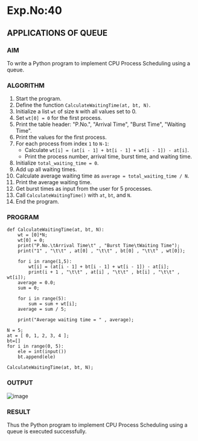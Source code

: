# Exp.No:40  
## APPLICATIONS OF QUEUE


### AIM  
To write a Python program to implement CPU Process Scheduling using a queue.


### ALGORITHM  

1. Start the program.  
2. Define the function `CalculateWaitingTime(at, bt, N)`.  
3. Initialize a list `wt` of size `N` with all values set to 0.  
4. Set `wt[0] = 0` for the first process.  
5. Print the table header: "P.No.", "Arrival Time", "Burst Time", "Waiting Time".  
6. Print the values for the first process.  
7. For each process from index `1` to `N-1`:  
   - Calculate `wt[i] = (at[i - 1] + bt[i - 1] + wt[i - 1]) - at[i]`.  
   - Print the process number, arrival time, burst time, and waiting time.  
8. Initialize `total_waiting_time = 0`.  
9. Add up all waiting times.  
10. Calculate average waiting time as `average = total_waiting_time / N`.  
11. Print the average waiting time.  
12. Get burst times as input from the user for 5 processes.  
13. Call `CalculateWaitingTime()` with `at`, `bt`, and `N`.  
14. End the program.

### PROGRAM  

```
def CalculateWaitingTime(at, bt, N):
	wt = [0]*N;
	wt[0] = 0;
	print("P.No.\tArrival Time\t" , "Burst Time\tWaiting Time");
	print("1" , "\t\t" , at[0] , "\t\t" , bt[0] , "\t\t" , wt[0]);

	for i in range(1,5):
		wt[i] = (at[i - 1] + bt[i - 1] + wt[i - 1]) - at[i];
		print(i + 1 , "\t\t" , at[i] , "\t\t" , bt[i] , "\t\t" , wt[i]);	
	average = 0.0;
	sum = 0;

	for i in range(5):
		sum = sum + wt[i];	
	average = sum / 5;

	print("Average waiting time = " , average);

N = 5;
at = [ 0, 1, 2, 3, 4 ];	
bt=[]
for i in range(0, 5):
    ele = int(input())
    bt.append(ele)
    
CalculateWaitingTime(at, bt, N);

```

### OUTPUT
![image](https://github.com/user-attachments/assets/0bff63bb-8d48-4d30-907e-5858154790d8)



### RESULT
Thus the Python program to implement CPU Process Scheduling using a queue is executed successfully.

